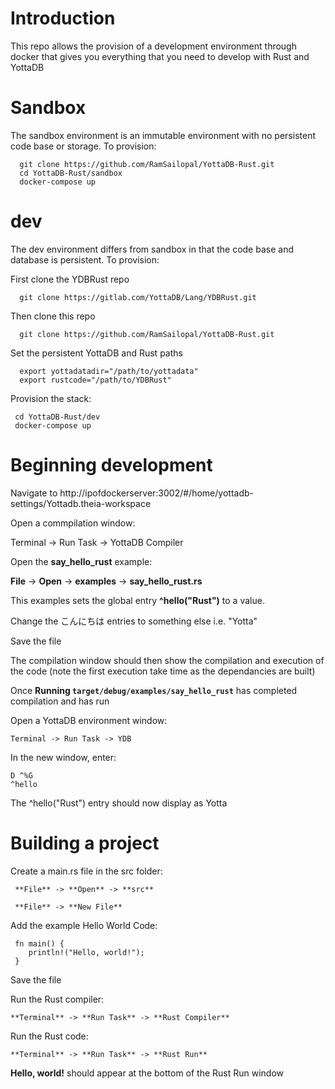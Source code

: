 # Introduction

This repo allows the provision of a development environment through docker that gives you everything that you need to develop with Rust and YottaDB

# Sandbox

The sandbox environment is an immutable environment with no persistent code base or storage. To provision:

      git clone https://github.com/RamSailopal/YottaDB-Rust.git
      cd YottaDB-Rust/sandbox
      docker-compose up
      
# dev

The dev environment differs from sandbox in that the code base and database is persistent. To provision:
  
First clone the YDBRust repo

      git clone https://gitlab.com/YottaDB/Lang/YDBRust.git

Then clone this repo

      git clone https://github.com/RamSailopal/YottaDB-Rust.git

Set the persistent YottaDB and Rust paths

      export yottadatadir="/path/to/yottadata"
      export rustcode="/path/to/YDBRust"

Provision the stack:

     cd YottaDB-Rust/dev
     docker-compose up

# Beginning development

Navigate to http://ipofdockerserver:3002/#/home/yottadb-settings/Yottadb.theia-workspace

Open a commpilation window:

   Terminal -> Run Task -> YottaDB Compiler

Open the **say_hello_rust** example:

   **File** -> **Open** -> **examples** -> **say_hello_rust.rs**

This examples sets the global entry **^hello("Rust")** to a value.

Change the こんにちは entries to something else i.e. "Yotta"

Save the file

The compilation window should then show the compilation and execution of the code (note the first execution take time as the dependancies are built)

Once **Running `target/debug/examples/say_hello_rust`** has completed compilation and has run

Open a YottaDB environment window:

    Terminal -> Run Task -> YDB
    
In the new window, enter:

    D ^%G
    ^hello
    
The ^hello("Rust") entry should now display as Yotta


# Building a project

Create a main.rs file in the src folder:


     **File** -> **Open** -> **src**
     
     **File** -> **New File**
     
Add the example Hello World Code:

     fn main() {
        println!("Hello, world!");
     }
     
Save the file

Run the Rust compiler:

    **Terminal** -> **Run Task** -> **Rust Compiler**
    
Run the Rust code:

    **Terminal** -> **Run Task** -> **Rust Run**
    
**Hello, world!** should appear at the bottom of the Rust Run window


